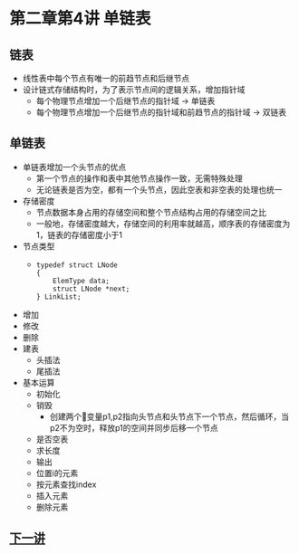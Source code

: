 # 第二章第4讲 单链表
## 链表
- 线性表中每个节点有唯一的前趋节点和后继节点
- 设计链式存储结构时，为了表示节点间的逻辑关系，增加指针域
  - 每个物理节点增加一个后继节点的指针域 -> 单链表
  - 每个物理节点增加一个后继节点的指针域和前趋节点的指针域 -> 双链表
## 单链表
- 单链表增加一个头节点的优点
  - 第一个节点的操作和表中其他节点操作一致，无需特殊处理
  - 无论链表是否为空，都有一个头节点，因此空表和非空表的处理也统一
- 存储密度
  - 节点数据本身占用的存储空间和整个节点结构占用的存储空间之比
  - 一般地，存储密度越大，存储空间的利用率就越高，顺序表的存储密度为1，链表的存储密度小于1
- 节点类型
  - ```
    typedef struct LNode
    {
        ElemType data;
        struct LNode *next;
    } LinkList;
    ```
- 增加
- 修改
- 删除
- 建表
  - 头插法
  - 尾插法
- 基本运算
  - 初始化
  - 销毁
    - 创建两个变量p1,p2指向头节点和头节点下一个节点，然后循环，当p2不为空时，释放p1的空间并同步后移一个节点
  - 是否空表
  - 求长度
  - 输出
  - 位置i的元素
  - 按元素查找index
  - 插入元素
  - 删除元素

## [下一讲](section5.md)